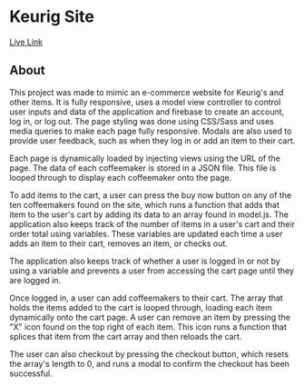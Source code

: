 # Keurig Site

[Live Link](https://n315-jrk-final.web.app/)

## About

This project was made to mimic an e-commerce website for Keurig's and other items. It is fully responsive, uses a model view controller to control user inputs and data of the application and firebase to create an account, log in, or log out. The page styling was done using CSS/Sass and uses media queries to make each page fully responsive. Modals are also used to provide user feedback, such as when they log in or add an item to their cart.

Each page is dynamically loaded by injecting views using the URL of the page. The data of each coffeemaker is stored in a JSON file. This file is looped through to display each coffeemaker onto the page.

To add items to the cart, a user can press the buy now button on any of the ten coffeemakers found on the site, which runs a function that adds that item to the user's cart by adding its data to an array found in model.js. The application also keeps track of the number of items in a user's cart and their order total using variables. These variables are updated each time a user adds an item to their cart, removes an item, or checks out.

The application also keeps track of whether a user is logged in or not by using a variable and prevents a user from accessing the cart page until they are logged in.

Once logged in, a user can add coffeemakers to their cart. The array that holds the items added to the cart is looped through, loading each item dynamically onto the cart page. A user can remove an item by pressing the "X" icon found on the top right of each item. This icon runs a function that splices that item from the cart array and then reloads the cart.

The user can also checkout by pressing the checkout button, which resets the array's length to 0, and runs a modal to confirm the checkout has been successful.
